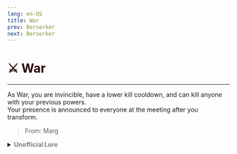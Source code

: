 ```yaml
---
lang: en-US
title: War
prev: Berserker
next: Berserker
---
```


# <font color=#2b0804>⚔️ <b>War</b></font> <Badge text="Apocalypse" type="tip" vertical="middle"/>
---

As War, you are invincible, have a lower kill cooldown, and can kill anyone with your
previous powers.<br>
Your presence is announced to everyone at the meeting after you transform.

> From: Marg

<details>
<summary><b><font color=gray>Unofficial Lore</font></b></summary>

"AAAAAAAAAAAH" Continuing from ⁠Berserker
What's.. Happening?
 
As a tentacle flew out from the visor.. The visor cracker.. A screech of pain and terror in the whole ship..
Blood around the Berserker..
 
And a roar filled the Lungs of the Berserker and he let it out.. The entire ship shook and tilted...
What was that? They all wondered...
 
As an announcement was revealed
 
"A war has been started take your stations"
The whole time the crewmates were divided into factions and groups for friends now? The divide grew larger
 
People manned cannons took guns and...
 
And thus The war of 1888 began.. Thousands of causalities and our berserker? He was fighting both sides.. Killing everyone as they killed each other..
 
In the end the Berserker converted to war was found and ejected saving the crew...
 
But at what cost? They all lost friends and family
They lost loved ones...
 
War... Was this what we needed?

> Submitted by: burgerman7286
</details>